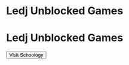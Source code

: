 <!DOCTYPE html>
<html>
<head>
</head>
<body>
  <h1>Ledj Unblocked Games</h1>
  <!-- Add your game content here -->
</body>
</html>



<!DOCTYPE html>
<html>
<head>
</head>
<body>
  <h1>Ledj Unblocked Games</h1>
  <button onclick="window.location.href='https://mnps.schoology.com/'">Visit Schoology</button>
  <!-- Add your game content here -->
</body>
</html>
